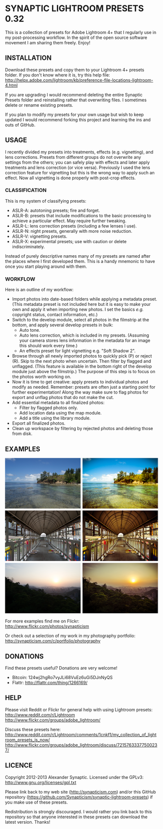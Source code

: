 # SYNAPTIC LIGHTROOM PRESETS 0.32

This is a collection of presets for Adobe Lightroom 4+ that I regularly use in my post-processing workflow. In the spirit of the open source software movement I am sharing them freely. Enjoy!

## INSTALLATION

Download these presets and copy them to your Lightroom 4+ presets folder. If you don't know where it is, try this help file:
http://helpx.adobe.com/lightroom/kb/preference-file-locations-lightroom-4.html

If you are upgrading I would recommend deleting the entire Synaptic Presets folder and reinstalling rather that overwriting files. I sometimes delete or rename existing presets.

If you plan to modify my presets for your own usage but wish to keep updated I would recommend forking this project and learning the ins and outs of GitHub.

## USAGE

I recently divided my presets into treatments, effects (e.g. vignetting), and lens corrections. Presets from different groups do not overwrite any settings from the others; you can safely play with effects and later apply treatments and lens correction (or vice versa). Previously I used the lens correction feature for vignetting but this is the wrong way to apply such an effect. Now all vignetting is done properly with post-crop effects.

### CLASSIFICATION

This is my system of classifying presets:

* ASLR-A: autotoning presets; fire and forget.
* ASLR-B: presets that include modifications to the basic processing to achieve a particular effect. May require further tweaking.
* ASLR-L: lens correction presets (including a few lenses I use).
* ASLR-N: night presets, generally with more noise reduction.
* ASLR-V: vignetting presets.
* ASLR-X: experimental presets; use with caution or delete indiscriminately.

Instead of purely descriptive names many of my presets are named after the places where I first developed them. This is a handy mnemonic to have once you start playing around with them.

### WORKFLOW

Here is an outline of my workflow:

* Import photos into date-based folders while applying a metadata preset. (This metadata preset is not included here but it is easy to make your own and apply it when importing new photos. I set the basics *e.g.* copyright status, contact information, etc.)
* Switch to the develop module, select all photos in the filmstrip at the bottom, and apply several develop presets in bulk:
    * Auto tone.
    * Auto lens correction, which is included in my presets. (Assuming your camera stores lens information in the metadata for an image this should work every time.)
    * An effects preset for light vignetting e.g. "Soft Shadow 2".
* Browse through all newly imported photos to quickly pick (P) or reject (R). Skip to the next photo when uncertain. Then filter by flagged and unflagged. (This feature is available in the bottom right of the develop module just above the filmstrip.) The purpose of this step is to focus on the photos worth working on.
* Now it is time to get creative: apply presets to individual photos and modify as needed. Remember: presets are often just a starting point for further experimentation! Along the way make sure to flag photos for export and unflag photos that do not make the cut.
* Add essential metadata to all finalized photos:
    * Filter by flagged photos only.
    * Add location data using the map module.
    * Add a title using the library module.
* Export all finalized photos.
* Clean up workspace by filtering by rejected photos and deleting those from disk.

## EXAMPLES

![Synaptic Lightroom Presets Example 1](/example1.png "Synaptic Lightroom Presets Example 1")

For more examples find me on Flickr:
http://www.flickr.com/photos/synapticism

Or check out a selection of my work in my photography portfolio:
http://synapticism.com/c/portfolio/photography

## DONATIONS

Find these presets useful? Donations are very welcome!

* Bitcoin: 124wj2hgRo7vyJLi68VuEz6uGi5DJnNyQS
* Flattr: http://flattr.com/thing/1266169/

## HELP

Please visit Reddit or Flickr for general help with using Lightroom presets:
http://www.reddit.com/r/Lightroom
http://www.flickr.com/groups/adobe_lightroom/

Discuss these presets here:
http://www.reddit.com/r/Lightroom/comments/1cnkf1/my_collection_of_lightroom_presets_is_now/
http://www.flickr.com/groups/adobe_lightroom/discuss/72157633377500237/

## LICENCE

Copyright 2012-2013 Alexander Synaptic. Licensed under the GPLv3: http://www.gnu.org/licenses/gpl.txt

Please link back to my web site (http://synapticism.com) and/or this GitHub repository (https://github.com/Synapticism/synaptic-lightroom-presets) if you make use of these presets.

Redistribution is strongly discouraged. I would rather you link back to this repository so that anyone interested in these presets can download the latest version. Thanks!
